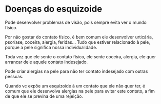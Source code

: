 # Doenças do esquizoide

Pode desenvolver problemas de visão, pois sempre evita ver o mundo físico.

Por não gostar do contato físico, é bem comum ele desenvolver urticária, psoríase, coceira, alergia, feridas... Tudo que estiver relacionado à pele, porque a pele significa nossa individualidade.

Toda vez que ele sente o contato físico, ele sente coceira, alergia, ele quer arrancar dele aquele contato indesejado.

Pode criar alergias na pele para não ter contato indesejado com outras pessoas.

Quando vc expõe um esquizoide à um contato que ele não quer ter, é comum que ele desenvolva alergias na pele para evitar este contato, a fim de que ele se previna de uma rejeição.
